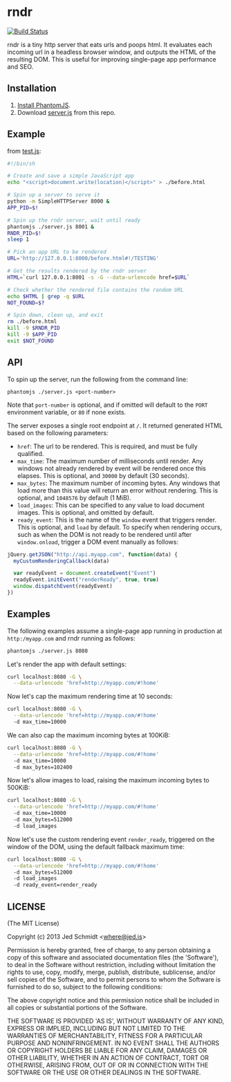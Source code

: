rndr
====

[![Build Status](https://travis-ci.org/jed/rndr.png?branch=master)](https://travis-ci.org/jed/rndr)

rndr is a tiny http server that eats urls and poops html. It evaluates each incoming url in a headless browser window, and outputs the HTML of the resulting DOM. This is useful for improving single-page app performance and SEO.

Installation
------------

1. [Install PhantomJS](http://phantomjs.org/download.html).
2. Download [server.js](https://github.com/jed/rndr/blob/master/server.js) from this repo.

Example
-------

from [test.js](https://github.com/jed/rndr/blob/master/test.js):

```bash
#!/bin/sh

# Create and save a simple JavaScript app
echo "<script>document.write(location)</script>" > ./before.html

# Spin up a server to serve it
python -m SimpleHTTPServer 8000 &
APP_PID=$!

# Spin up the rndr server, wait until ready
phantomjs ./server.js 8001 &
RNDR_PID=$!
sleep 1

# Pick an app URL to be rendered
URL='http://127.0.0.1:8000/before.html#!/TESTING'

# Get the results rendered by the rndr server
HTML=`curl 127.0.0.1:8001 -s -G --data-urlencode href=$URL`

# Check whether the rendered file contains the random URL
echo $HTML | grep -q $URL
NOT_FOUND=$?

# Spin down, clean up, and exit
rm ./before.html
kill -9 $RNDR_PID
kill -9 $APP_PID
exit $NOT_FOUND
```

API
---

To spin up the server, run the following from the command line:

    phantomjs ./server.js <port-number>

Note that `port-number` is optional, and if omitted will default to the `PORT` environment variable, or `80` if none exists.

The server exposes a single root endpoint at `/`. It returned generated HTML based on the following parameters:

- `href`: The url to be rendered. This is required, and must be fully qualified.
- `max_time`: The maximum number of milliseconds until render. Any windows not already rendered by event will be rendered once this elapses. This is optional, and `30000` by default (30 seconds).
- `max_bytes`: The maximum number of incoming bytes. Any windows that load more than this value will return an error without rendering. This is optional, and `1048576` by default (1 MiB).
- `load_images`: This can be specified to any value to load document images. This is optional, and omitted by default.
- `ready_event`: This is the name of the `window` event that triggers render. This is optional, and `load` by default. To specify when rendering occurs, such as when the DOM is not ready to be rendered until after `window.onload`, trigger a DOM event manually as follows:

```javascript
jQuery.getJSON("http://api.myapp.com", function(data) {
  myCustomRenderingCallback(data)

  var readyEvent = document.createEvent("Event")
  readyEvent.initEvent("renderReady", true, true)
  window.dispatchEvent(readyEvent)
})
```

Examples
--------

The following examples assume a single-page app running in production at `http:/myapp.com` and rndr running as follows:

```bash
phantomjs ./server.js 8080
```

Let's render the app with default settings:

```bash
curl localhost:8080 -G \
  --data-urlencode 'href=http://myapp.com/#!home'
```

Now let's cap the maximum rendering time at 10 seconds:

```bash
curl localhost:8080 -G \
  --data-urlencode 'href=http://myapp.com/#!home'
  -d max_time=10000
```

We can also cap the maximum incoming bytes at 100KiB:

```bash
curl localhost:8080 -G \
  --data-urlencode 'href=http://myapp.com/#!home'
  -d max_time=10000
  -d max_bytes=102400
```

Now let's allow images to load, raising the maximum incoming bytes to 500KiB:

```bash
curl localhost:8080 -G \
  --data-urlencode 'href=http://myapp.com/#!home'
  -d max_time=10000
  -d max_bytes=512000
  -d load_images
```

Now let's use the custom rendering event `render_ready`, triggered on the window of the DOM, using the default fallback maximum time:

```bash
curl localhost:8080 -G \
  --data-urlencode 'href=http://myapp.com/#!home'
  -d max_bytes=512000
  -d load_images
  -d ready_event=render_ready
```

LICENSE
-------

(The MIT License)

Copyright (c) 2013 Jed Schmidt &lt;where@jed.is&gt;

Permission is hereby granted, free of charge, to any person obtaining
a copy of this software and associated documentation files (the
'Software'), to deal in the Software without restriction, including
without limitation the rights to use, copy, modify, merge, publish,
distribute, sublicense, and/or sell copies of the Software, and to
permit persons to whom the Software is furnished to do so, subject to
the following conditions:

The above copyright notice and this permission notice shall be
included in all copies or substantial portions of the Software.

THE SOFTWARE IS PROVIDED 'AS IS', WITHOUT WARRANTY OF ANY KIND,
EXPRESS OR IMPLIED, INCLUDING BUT NOT LIMITED TO THE WARRANTIES OF
MERCHANTABILITY, FITNESS FOR A PARTICULAR PURPOSE AND NONINFRINGEMENT.
IN NO EVENT SHALL THE AUTHORS OR COPYRIGHT HOLDERS BE LIABLE FOR ANY
CLAIM, DAMAGES OR OTHER LIABILITY, WHETHER IN AN ACTION OF CONTRACT,
TORT OR OTHERWISE, ARISING FROM, OUT OF OR IN CONNECTION WITH THE
SOFTWARE OR THE USE OR OTHER DEALINGS IN THE SOFTWARE.
